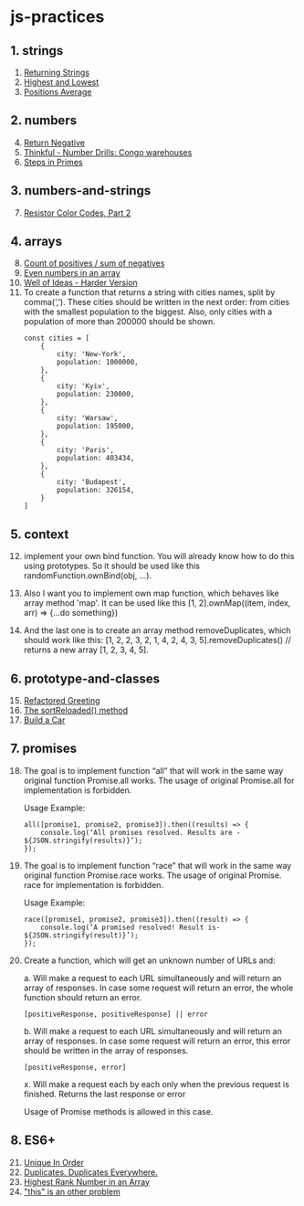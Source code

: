 # js-practices

## 1. strings
1. [Returning Strings](https://www.codewars.com/kata/55a70521798b14d4750000a4/javascript)
2. [Highest and Lowest](https://www.codewars.com/kata/554b4ac871d6813a03000035/javascript)
3. [Positions Average](https://www.codewars.com/kata/59f4a0acbee84576800000af/javascript)

## 2. numbers
4. [Return Negative](https://www.codewars.com/kata/55685cd7ad70877c23000102/javascript)
5. [Thinkful - Number Drills: Congo warehouses](https://www.codewars.com/kata/5862e7c63f8628a126000e18/javascript)
6. [Steps in Primes](https://www.codewars.com/kata/5613d06cee1e7da6d5000055/javascript)

## 3. numbers-and-strings
7. [Resistor Color Codes, Part 2](https://www.codewars.com/kata/5855777bb45c01bada0002ac/javascript)

## 4. arrays

8. [Count of positives / sum of negatives](https://www.codewars.com/kata/576bb71bbbcf0951d5000044/javascript)
9. [Even numbers in an array](https://www.codewars.com/kata/5a431c0de1ce0ec33a00000c/javascript)
10. [Well of Ideas - Harder Version](https://www.codewars.com/kata/57f22b0f1b5432ff09001cab/javascript)
11. To create a function that returns a string with cities names, split by comma(‘,’). These cities should be written in the next order: from cities with the smallest population to the biggest. Also, only cities with a population of more than 200000 should be shown.
    ```
    const cities = [
        {
            city: 'New-York',
            population: 1000000,
        },
        {
            city: 'Kyiv',
            population: 230000,
        },
        {
            city: 'Warsaw',
            population: 195000,
        },
        {
            city: 'Paris',
            population: 403434,
        },
        {
            city: 'Budapest',
            population: 326154,
        }
    ]
    ```

## 5. context
12. implement your own bind function.
    You will already know how to do this using prototypes.
    So it should be used like this randomFunction.ownBind(obj, ...).
 
13. Also I want you to implement own map function, which behaves like array method 'map'.
    It can be used like this [1, 2].ownMap((item, index, arr) => {...do something})
 
14. And the last one is to create an array method removeDuplicates, which should work like this:
    [1, 2, 2, 3, 2, 1, 4, 2, 4, 3, 5].removeDuplicates() // returns a new array [1, 2, 3, 4, 5].

## 6. prototype-and-classes
15. [Refactored Greeting](https://www.codewars.com/kata/5121303128ef4b495f000001/javascript)
16. [The sortReloaded() method](https://www.codewars.com/kata/5610a8eeb9a84d624b000005/javascript)
17. [Build a Car](https://www.codewars.com/kata/5832d6e2565e120ae60000bb/javascript)

## 7. promises
18. The goal is to implement function “all” that will work in the same way original function Promise.all works. 
    The usage of original Promise.all for implementation is forbidden.

    Usage Example:
    ```
    all([promise1, promise2, promise3]).then((results) => {
        console.log(‘All promises resolved. Results are - ${JSON.stringify(results)}’);
    });
    ```
19. The goal is to implement function “race” that will work in the same way original function Promise.race works.
    The usage of original Promise. race for implementation is forbidden.

    Usage Example:
    ```
    race([promise1, promise2, promise3]).then((result) => {
        console.log(‘A promised resolved! Result is- ${JSON.stringify(result)}’);
    });
    ```

20. Create a function, which will get an unknown number of URLs and:

    a. Will make a request to each URL simultaneously and will return an array of responses. In case some request will return an error, the whole function should return an error. 

    ```[positiveResponse, positiveResponse] || error```

    b. Will make a request to each URL simultaneously and will return an array of responses. In case some request will return an error, this error should be written in the array of responses. 

    ```[positiveResponse, error]```

    x. Will make a request each by each only when the previous request is finished. Returns the last response or error

    Usage of Promise methods is allowed in this case.

 ## 8. ES6+
21. [Unique In Order](https://www.codewars.com/kata/54e6533c92449cc251001667/javascript)
22. [Duplicates. Duplicates Everywhere.](https://www.codewars.com/kata/5e8dd197c122f6001a8637ca/javascript)
23. [Highest Rank Number in an Array](https://www.codewars.com/kata/5420fc9bb5b2c7fd57000004/javascript)
24. ["this" is an other problem](https://www.codewars.com/kata/547f1a8d4a437abdf800055c/javascript)